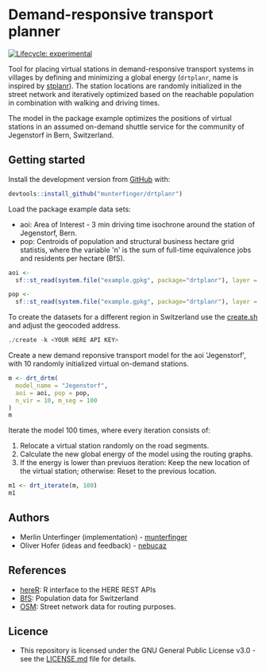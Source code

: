 # Demand-responsive transport planner
<!-- badges: start -->
[![Lifecycle: experimental](https://img.shields.io/badge/lifecycle-experimental-orange.svg)](https://www.tidyverse.org/lifecycle/#experimental)
<!-- badges: end -->

Tool for placing virtual stations in demand-responsive transport systems in villages by defining and minimizing a global energy (`drtplanr`, name is inspired by [stplanr](https://github.com/ropensci/stplanr)). The station locations are randomly initialized in the street network and iteratively optimized based on the reachable population in combination with walking and driving times.

The model in the package example optimizes the positions of virtual stations in an assumed on-demand shuttle service for the community of Jegenstorf in Bern, Switzerland. 

## Getting started
Install the development version from [GitHub](https://github.com/munterfinger/drtplanr/) with:

``` r
devtools::install_github("munterfinger/drtplanr")
```

Load the package example data sets:

* aoi: Area of Interest - 3 min driving time isochrone around the station of Jegenstorf, Bern.
* pop: Centroids of population and structural business hectare grid statistis, where the variable 'n' is the sum of full-time equivalence jobs and residents per hectare (BfS).

``` r
aoi <- 
  sf::st_read(system.file("example.gpkg", package="drtplanr"), layer = "aoi")

pop <- 
  sf::st_read(system.file("example.gpkg", package="drtplanr"), layer = "pop")
```

To create the datasets for a different region in Switzerland use the [create.sh]() and adjust the geocoded address.
``` r
./create -k <YOUR HERE API KEY>
```

Create a new demand reponsive transport model for the aoi 'Jegenstorf', with 10 randomly initialized virtual on-demand stations.
``` r 
m <- drt_drtm(
  model_name = "Jegenstorf",
  aoi = aoi, pop = pop,
  n_vir = 10, m_seg = 100
)
m
```

Iterate the model 100 times, where every iteration consists of:

1. Relocate a virtual station randomly on the road segments.
2. Calculate the new global energy of the model using the routing graphs.
3. If the energy is lower than previuos iteration: Keep the new location of the virtual station; otherwise: Reset to the previous location.

``` r 
m1 <- drt_iterate(m, 100)
m1
```

## Authors
* Merlin Unterfinger (implementation) - [munterfinger](https://github.com/munterfinger)
* Oliver Hofer (ideas and feedback) - [nebucaz](https://github.com/nebucaz)

## References
* [hereR](https://github.com/munterfinger/hereR): R interface to the HERE REST APIs 
* [BfS](https://www.bfs.admin.ch/): Population data for Switzerland
* [OSM](https://www.openstreetmap.org/): Street network data for routing purposes.

## Licence
* This repository is licensed under the GNU General Public License v3.0 - see the [LICENSE.md](LICENSE.md) file for details.
